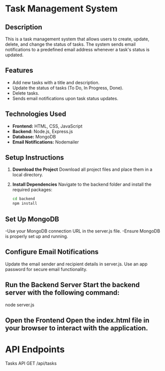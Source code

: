 # Task Management System

## Description
This is a task management system that allows users to create, update, delete, and change the status of tasks. The system sends email notifications to a predefined email address whenever a task's status is updated.

## Features
- Add new tasks with a title and description.
- Update the status of tasks (To Do, In Progress, Done).
- Delete tasks.
- Sends email notifications upon task status updates.

## Technologies Used
- **Frontend:** HTML, CSS, JavaScript
- **Backend:** Node.js, Express.js
- **Database:** MongoDB
- **Email Notifications:** Nodemailer

## Setup Instructions

1. **Download the Project**
   Download all project files and place them in a local directory.

2. **Install Dependencies**
   Navigate to the backend folder and install the required packages:
   ```bash
   cd backend
   npm install


## Set Up MongoDB

-Use your MongoDB connection URL in the server.js file.
-Ensure MongoDB is properly set up and running.

## Configure Email Notifications

Update the email sender and recipient details in server.js.
Use an app password for secure email functionality.

## Run the Backend Server Start the backend server with the following command:

node server.js



## Open the Frontend Open the index.html file in your browser to interact with the application.


# API Endpoints
Tasks API
GET /api/tasks


